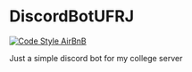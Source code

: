 # DiscordBotUFRJ

<a href="https://github.com/airbnb/javascript">
  <img src="https://img.shields.io/badge/code%20style-airbnb-informational" alt="Code Style AirBnB" />
</a>

Just a simple discord bot for my college server
